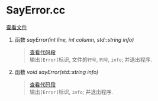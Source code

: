 # SayError.cc
[查看文件](https://github.com/iamzhz/Abandon/blob/main/src/SayError/SayError.cc)  
1. 函数 *sayError(int line, int column, std::string info)*  
   > [查看代码段](https://github.com/iamzhz/Abandon/blob/main/src/SayError/SayError.cc#L2)  
   > 输出`[Error]`标识, 文件的`行号`, `列号`, `info`; 并退出程序.
2. 函数 *void sayError(std::string info)*  
   > [查看代码段](https://github.com/iamzhz/Abandon/blob/main/src/SayError/SayError.cc#L6)  
   > 输出`[Error]`标识, `info`; 并退出程序.